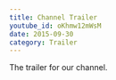 ```yaml
---
title: Channel Trailer
youtube_id: oKhmw12mWsM
date: 2015-09-30
category: Trailer
---
```

The trailer for our channel.
